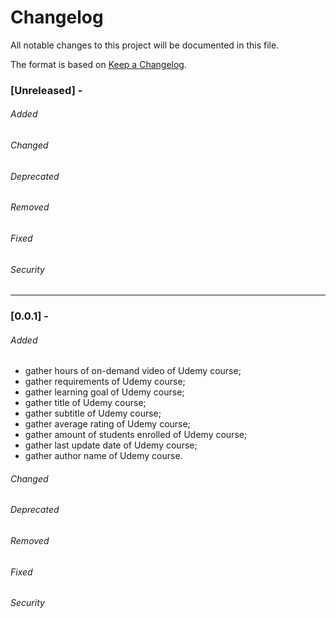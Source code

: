 # Changelog
All notable changes to this project will be documented in this file.

The format is based on [Keep a Changelog](https://keepachangelog.com/en/1.0.0/).

### [Unreleased] -
###### Added
###### Changed
###### Deprecated
###### Removed
###### Fixed
###### Security

___

### [0.0.1] -
###### Added
- gather hours of on-demand video of Udemy course;
- gather requirements of Udemy course;
- gather learning goal of Udemy course;
- gather title of Udemy course;
- gather subtitle of Udemy course;
- gather average rating of Udemy course;
- gather amount of students enrolled of Udemy course;
- gather last update date of Udemy course;
- gather author name of Udemy course.

###### Changed
###### Deprecated
###### Removed
###### Fixed
###### Security